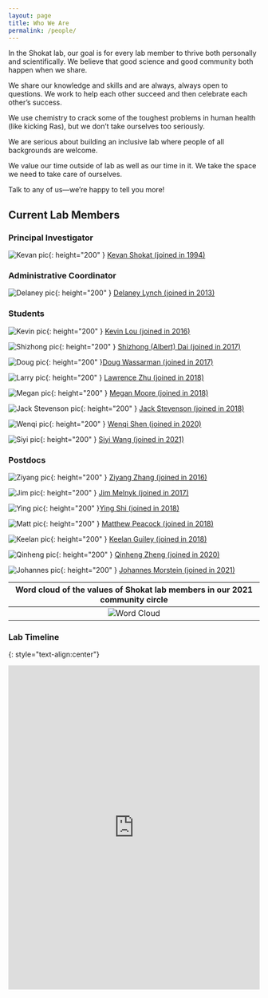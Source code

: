 ```yaml
---
layout: page
title: Who We Are
permalink: /people/
---
```

In the Shokat lab, our goal is for every lab member to thrive both personally and scientifically. We believe that good science and good community both happen when we share.

We share our knowledge and skills and are always, always open to questions. We work to help each other succeed and then celebrate each other’s success.

We use chemistry to crack some of the toughest problems in human health (like kicking Ras), but we don’t take ourselves too seriously.

We are serious about building an inclusive lab where people of all backgrounds are welcome.

We value our time outside of lab as well as our time in it. We take the space we need to take care of ourselves.

Talk to any of us—we’re happy to tell you more!

## Current Lab Members

### Principal Investigator

![Kevan pic](../img/kevan.jpg){: height="200" }
<a href="{{ site.baseurl }}/kevan"><span>Kevan Shokat (joined in 1994)</span></a>

### Administrative Coordinator

![Delaney pic](../img/delaney.jpg){: height="200" }
<a href="{{ site.baseurl }}/delaney"><span>Delaney Lynch (joined in 2013)</span></a>

### Students

![Kevin pic](../img/kevin.jpg){: height="200" }
<a href="{{ site.baseurl }}/lou"><span>Kevin Lou (joined in 2016)</span></a>

![Shizhong pic](../img/shizhong_dai.jpg){: height="200" }
<a href="{{ site.baseurl }}/shizhong"><span>Shizhong (Albert) Dai (joined in 2017)</span></a>

![Doug pic](../img/wassarman.jpg){: height="200" }<a href="{{ site.baseurl }}/wassarman"><span>Doug Wassarman (joined in 2017)</span></a>

![Larry pic](../img/zhu.jpg){: height="200" }
<a href="{{ site.baseurl }}/zhu"><span>Lawrence Zhu (joined in 2018)</span></a>

![Megan pic](../img/moore.jpg){: height="200" }
<a href="{{ site.baseurl }}/moore"><span>Megan Moore (joined in 2018)</span></a>

![Jack Stevenson pic](../img/jack.jpg){: height="200" }
<a href="{{ site.baseurl }}/stevenson"><span>Jack Stevenson (joined in 2018)</span></a>

![Wenqi pic](../img/shen.jpg){: height="200" }
<a href="{{ site.baseurl }}/shen"><span>Wenqi Shen (joined in 2020)</span></a>

![Siyi pic](../img/wang.jpg){: height="200" }
<a href="{{ site.baseurl }}/wang"><span>Siyi Wang (joined in 2021)</span></a>


### Postdocs

![Ziyang pic](../img/zhang.png){: height="200" }
<a href="{{ site.baseurl }}/zhang"><span>Ziyang Zhang (joined in 2016)</span></a>

![Jim pic](../img/melnyk.jpg){: height="200" }
<a href="{{ site.baseurl }}/melnyk"><span>Jim Melnyk (joined in 2017)</span></a>

![Ying pic](../img/ying.jpg){: height="200" }<a href="{{ site.baseurl }}/shi"><span>Ying Shi (joined in 2018)</span></a>

![Matt pic](../img/peacock.jpg){: height="200" }
<a href="{{ site.baseurl }}/peacock"><span>Matthew Peacock (joined in 2018)</span></a>

![Keelan pic](../img/keelan.png){: height="200" }
<a href="{{ site.baseurl }}/keelan"><span>Keelan Guiley (joined in 2018)</span></a>

![Qinheng pic](../img/zheng.jpg){: height="200" }
<a href="{{ site.baseurl }}/zheng"><span>Qinheng Zheng (joined in 2020)</span></a>

![Johannes pic](../img/morstein.png){: height="200" }
<a href="{{ site.baseurl }}/morstein"><span>Johannes Morstein (joined in 2021)</span></a>

| Word cloud of the values of Shokat lab members in our 2021 community circle |
|:--:|
| ![Word Cloud](../img/wordcloud.png) |

### Lab Timeline
{: style="text-align:center"}
<iframe src='https://cdn.knightlab.com/libs/timeline3/latest/embed/index.html?source=1FY-5ZrMrgA3n_SwBqh9L24hU691sprYoL4Wl3SU5lZU&font=Default&lang=en&initial_zoom=2&height=650' width='100%' height='650' webkitallowfullscreen mozallowfullscreen allowfullscreen frameborder='0'></iframe>
